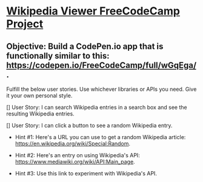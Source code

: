 # [Wikipedia Viewer FreeCodeCamp Project](https://www.freecodecamp.org/challenges/build-a-wikipedia-viewer)

## Objective: Build a CodePen.io app that is functionally similar to this: https://codepen.io/FreeCodeCamp/full/wGqEga/.

Fulfill the below user stories. Use whichever libraries or APIs you need. Give it your own personal style.

[] User Story: I can search Wikipedia entries in a search box and see the resulting Wikipedia entries.

[] User Story: I can click a button to see a random Wikipedia entry.

  * Hint #1: Here's a URL you can use to get a random Wikipedia article: https://en.wikipedia.org/wiki/Special:Random.

  * Hint #2: Here's an entry on using Wikipedia's API: https://www.mediawiki.org/wiki/API:Main_page.

  * Hint #3: Use this link to experiment with Wikipedia's API.